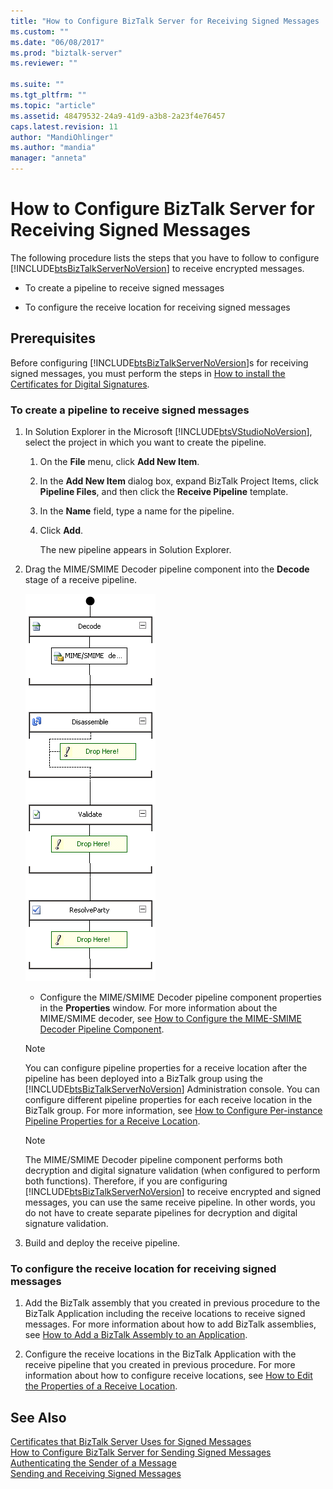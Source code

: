 ```yaml
---
title: "How to Configure BizTalk Server for Receiving Signed Messages | Microsoft Docs"
ms.custom: ""
ms.date: "06/08/2017"
ms.prod: "biztalk-server"
ms.reviewer: ""

ms.suite: ""
ms.tgt_pltfrm: ""
ms.topic: "article"
ms.assetid: 48479532-24a9-41d9-a3b8-2a23f4e76457
caps.latest.revision: 11
author: "MandiOhlinger"
ms.author: "mandia"
manager: "anneta"
---
```

# How to Configure BizTalk Server for Receiving Signed Messages
The following procedure lists the steps that you have to follow to configure [!INCLUDE[btsBizTalkServerNoVersion](../includes/btsbiztalkservernoversion-md.md)] to receive encrypted messages.  
  
-   To create a pipeline to receive signed messages  
  
-   To configure the receive location for receiving signed messages  
  
## Prerequisites  
 Before configuring [!INCLUDE[btsBizTalkServerNoVersion](../includes/btsbiztalkservernoversion-md.md)]s for receiving signed messages, you must perform the steps in [How to install the Certificates for Digital Signatures](../core/how-to-install-the-certificates-for-digital-signatures.md).  
  
### To create a pipeline to receive signed messages  
  
1.  In Solution Explorer in the Microsoft [!INCLUDE[btsVStudioNoVersion](../includes/btsvstudionoversion-md.md)], select the project in which you want to create the pipeline.  
  
    1.  On the **File** menu, click **Add New Item**.  
  
    2.  In the **Add New Item** dialog box, expand BizTalk Project Items, click **Pipeline Files**, and then click the **Receive Pipeline** template.  
  
    3.  In the **Name** field, type a name for the pipeline.  
  
    4.  Click **Add**.  
  
         The new pipeline appears in Solution Explorer.  
  
2.  Drag the MIME/SMIME Decoder pipeline component into the **Decode** stage of a receive pipeline.  
  
     ![MIME&#47;SMIME Decoder pipeline component](../core/media/bts-dev-mimesmimedecoder.gif "BTS_DEV_MIMESMIMEDecoder")  
  
    -   Configure the MIME/SMIME Decoder pipeline component properties in the **Properties** window. For more information about the MIME/SMIME decoder, see [How to Configure the MIME-SMIME Decoder Pipeline Component](../core/how-to-configure-the-mime-smime-decoder-pipeline-component.md).  
  
    > [!NOTE]
    >  You can configure pipeline properties for a receive location after the pipeline has been deployed into a BizTalk group using the [!INCLUDE[btsBizTalkServerNoVersion](../includes/btsbiztalkservernoversion-md.md)] Administration console. You can configure different pipeline properties for each receive location in the BizTalk group. For more information, see [How to Configure Per-instance Pipeline Properties for a Receive Location](../core/how-to-configure-per-instance-pipeline-properties-for-a-receive-location.md).  
  
    > [!NOTE]
    >  The MIME/SMIME Decoder pipeline component performs both decryption and digital signature validation (when configured to perform both functions). Therefore, if you are configuring [!INCLUDE[btsBizTalkServerNoVersion](../includes/btsbiztalkservernoversion-md.md)] to receive encrypted and signed messages, you can use the same receive pipeline. In other words, you do not have to create separate pipelines for decryption and digital signature validation.  
  
3.  Build and deploy the receive pipeline.  
  
### To configure the receive location for receiving signed messages  
  
1.  Add the BizTalk assembly that you created in previous procedure to the BizTalk Application including the receive locations to receive signed messages. For more information about how to add BizTalk assemblies, see [How to Add a BizTalk Assembly to an Application](../core/how-to-add-a-biztalk-assembly-to-an-application.md).  
  
2.  Configure the receive locations in the BizTalk Application with the receive pipeline that you created in previous procedure. For more information about how to configure receive locations, see [How to Edit the Properties of a Receive Location](../core/how-to-edit-the-properties-of-a-receive-location.md).  
  
## See Also  
 [Certificates that BizTalk Server Uses for Signed Messages](../core/certificates-that-biztalk-server-uses-for-signed-messages.md)   
 [How to Configure BizTalk Server for Sending Signed Messages](../core/how-to-configure-biztalk-server-for-sending-signed-messages.md)   
 [Authenticating the Sender of a Message](../core/authenticating-the-sender-of-a-message.md)   
 [Sending and Receiving Signed Messages](../core/sending-and-receiving-signed-messages.md)